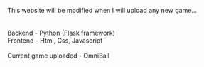 This website will be modified when I will upload any new game...</br></br>	
Backend - Python (Flask framework)</br>
Frontend - Html, Css, Javascript</br></br>
Current game uploaded - OmniBall

